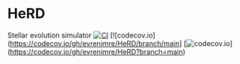 # HeRD
Stellar evolution simulator
[![CI](https://github.com/evrenimre/HeRD/actions/workflows/CI.yml/badge.svg)](https://github.com/evrenimre/HeRD/actions/workflows/CI.yml)
[![codecov.io](https://codecov.io/gh/evrenimre/HeRD/branch/main]
[![codecov.io](https://codecov.io/gh/evrenimre/HeRD/coverage.svg?branch=main)]
(https://codecov.io/gh/evrenimre/HeRD?branch=main)
